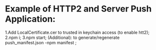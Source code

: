 # Example of HTTP2 and Server Push Application:

1.Add LocalCertificate.cer to trusted in keychain access (to enable htt2);
2.npm i;
3.npm start;
(Additional): to generate/regenerate push_manifest.json -npm manifest ;
